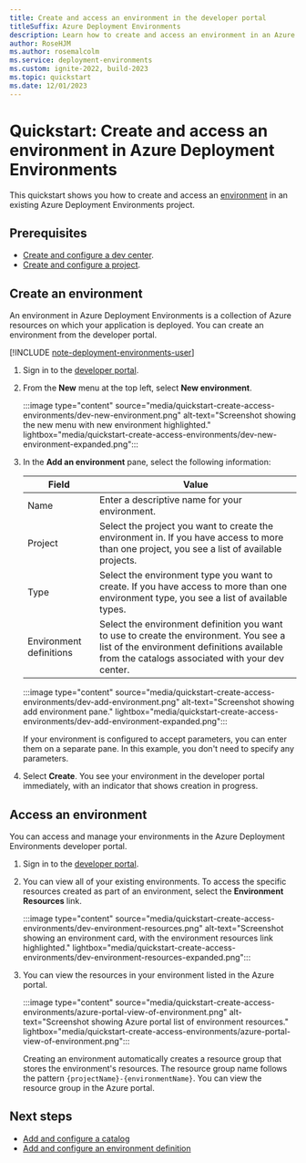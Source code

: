 ```yaml
---
title: Create and access an environment in the developer portal
titleSuffix: Azure Deployment Environments
description: Learn how to create and access an environment in an Azure Deployment Environments project through the developer portal.
author: RoseHJM
ms.author: rosemalcolm
ms.service: deployment-environments
ms.custom: ignite-2022, build-2023
ms.topic: quickstart
ms.date: 12/01/2023
---
```


# Quickstart: Create and access an environment in Azure Deployment Environments

This quickstart shows you how to create and access an [environment](concept-environments-key-concepts.md#environments) in an existing Azure Deployment Environments project.

## Prerequisites

- [Create and configure a dev center](quickstart-create-and-configure-devcenter.md).
- [Create and configure a project](quickstart-create-and-configure-projects.md).

## Create an environment

An environment in Azure Deployment Environments is a collection of Azure resources on which your application is deployed. You can create an environment from the developer portal.

[!INCLUDE [note-deployment-environments-user](includes/note-deployment-environments-user.md)]

1. Sign in to the [developer portal](https://devportal.microsoft.com).

1. From the **New** menu at the top left, select **New environment**.
 
   :::image type="content" source="media/quickstart-create-access-environments/dev-new-environment.png" alt-text="Screenshot showing the new menu with new environment highlighted." lightbox="media/quickstart-create-access-environments/dev-new-environment-expanded.png":::
 
1. In the **Add an environment** pane, select the following information:

   |Field  |Value  |
   |---------|---------|
   |Name     | Enter a descriptive name for your environment. |
   |Project  | Select the project you want to create the environment in. If you have access to more than one project, you see a list of available projects. |
   |Type     | Select the environment type you want to create. If you have access to more than one environment type, you see a list of available types. |
   |Environment definitions | Select the environment definition you want to use to create the environment. You see a list of the environment definitions available from the catalogs associated with your dev center. |

   :::image type="content" source="media/quickstart-create-access-environments/dev-add-environment.png" alt-text="Screenshot showing add environment pane." lightbox="media/quickstart-create-access-environments/dev-add-environment-expanded.png":::

   If your environment is configured to accept parameters, you can enter them on a separate pane. In this example, you don't need to specify any parameters.

1. Select **Create**. You see your environment in the developer portal immediately, with an indicator that shows creation in progress.

## Access an environment

You can access and manage your environments in the Azure Deployment Environments developer portal.

1. Sign in to the [developer portal](https://devportal.microsoft.com).

1. You can view all of your existing environments. To access the specific resources created as part of an environment, select the **Environment Resources** link.

   :::image type="content" source="media/quickstart-create-access-environments/dev-environment-resources.png" alt-text="Screenshot showing an environment card, with the environment resources link highlighted." lightbox="media/quickstart-create-access-environments/dev-environment-resources-expanded.png":::

1. You can view the resources in your environment listed in the Azure portal.

   :::image type="content" source="media/quickstart-create-access-environments/azure-portal-view-of-environment.png" alt-text="Screenshot showing Azure portal list of environment resources." lightbox="media/quickstart-create-access-environments/azure-portal-view-of-environment.png":::

   Creating an environment automatically creates a resource group that stores the environment's resources. The resource group name follows the pattern `{projectName}-{environmentName}`. You can view the resource group in the Azure portal.

## Next steps

- [Add and configure a catalog](how-to-configure-catalog.md)
- [Add and configure an environment definition](configure-environment-definition.md)
